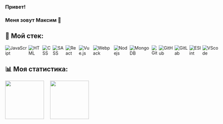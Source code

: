 ### Привет!
### Меня зовут Максим 👋

## :rocket: Мой стек:
<div style="display: flex; flex-direction: row;">
    <img
    src="https://camo.githubusercontent.com/cf1a0ef083a2372d7f66b4691d5d25bfd8c098f42871e8da90edb1f32ed187c4/68747470733a2f2f696d672e736869656c64732e696f2f62616467652f2d4a6176615363726970742d626c61636b3f7374796c653d666c61742d737175617265266c6f676f3d6a617661736372697074" style="margin-right: 5px;"
    alt="JavaScript">
    <img
    src="https://camo.githubusercontent.com/0c3a16a22ae058cfe38a06dc9ea16404cf006409262f547c9ccfa3ec8b30f71e/68747470733a2f2f696d672e736869656c64732e696f2f62616467652f2d48544d4c352d4533344632363f7374796c653d666c61742d737175617265266c6f676f3d68746d6c35266c6f676f436f6c6f723d7768697465" style="margin-right: 5px;"
    alt="HTML">
    <img
    src="https://camo.githubusercontent.com/2435c2a64789b8a71c701a1a593b4a6e6869789bfb0626e515dc2a6b6dffa6c5/68747470733a2f2f696d672e736869656c64732e696f2f62616467652f2d435353332d3135373242363f7374796c653d666c61742d737175617265266c6f676f3d63737333"
    style="margin-right: 5px;"
    alt="CSS">
    <img
    src="https://img.shields.io/badge/-Sass-%23CC6699?style=flat-square&logo=sass&logoColor=ffffff"
    style="margin-right: 5px;"
    alt="SASS">
    <img
    src="https://camo.githubusercontent.com/137a7a0f28f9e326bcc81a5a0bd853c86435143774c15642d827a5788e778667/68747470733a2f2f696d672e736869656c64732e696f2f62616467652f2d52656163742d626c61636b3f7374796c653d666c61742d737175617265266c6f676f3d7265616374"
    style="margin-right: 5px;"
    alt="React">
    <img
    src="https://img.shields.io/badge/-Vue.js-%232c3e50?style=flat-square&logo=Vue.js"
    style="margin-right: 5px;"
    alt="Vue.js">
    <img
    src="https://camo.githubusercontent.com/642e843f9aa33ce2969085744bf1eebf22d91f28c3c3cca8f545e9ebcdef83cf/68747470733a2f2f696d672e736869656c64732e696f2f62616467652f2d5765627061636b2d2532333243334134323f7374796c653d666c61742d737175617265266c6f676f3d7765627061636b"
    style="margin-right: 5px;"
    alt="Webpack">
    <img
    src="https://camo.githubusercontent.com/cec92673ea713fa89ba2ae2033daf5851f6f39393ff5b93231aa707d424638d9/68747470733a2f2f696d672e736869656c64732e696f2f62616467652f2d4e6f64656a732d626c61636b3f7374796c653d666c61742d737175617265266c6f676f3d4e6f64652e6a73"
    style="margin-right: 5px;"
    alt="Nodejs">
    <img
    src="https://img.shields.io/badge/-MongoDB-black?style=flat-square&logo=mongodb"
    style="margin-right: 5px;"
    alt="MongoDB">
    <img
    src="https://camo.githubusercontent.com/edd3031a0956c904634f9a394267a6ba61e9a0bb95c9512a1fbc0725b4014d03/68747470733a2f2f696d672e736869656c64732e696f2f62616467652f2d4769742d626c61636b3f7374796c653d666c61742d737175617265266c6f676f3d676974"
    style="margin-right: 5px;"
    alt="Git">
    <img
    src="https://img.shields.io/badge/-GitHub-181717?style=flat-square&logo=github"
    style="margin-right: 5px;"
    alt="GitHub">
    <img
    src="https://img.shields.io/badge/-GitLab-FCA121?style=flat-square&logo=gitlab"
    style="margin-right: 5px;"
    alt="GitLab">
    <img
    src="https://img.shields.io/badge/-ESLint-%234B32C3?style=flat-square&logo=eslint"
    style="margin-right: 5px;"
    alt="ESlint">
    <img
    src="https://camo.githubusercontent.com/88a225aa02d9df9e5caf4f6b34f6e24848f7a4e47af50c920e4fb3ec1314f025/68747470733a2f2f696d672e736869656c64732e696f2f62616467652f2d5653436f64652d2532333030374143433f7374796c653d666c61742d737175617265266c6f676f3d76697375616c2d73747564696f2d636f6465" style="margin-right: 5px;"
    alt="VScode">
</div>

## :bar_chart: Моя статистика:

<div>
  <a href="https://github.com/anuraghazra/github-readme-stats">
    <img  align="left" height="125" style="margin-right: 20px" src="https://github-readme-stats.vercel.app/api?username=MaximSinyukov&hide=contribs&show_icons=true&theme=dark" />
  </a>
  <a href="https://github.com/anuraghazra/github-readme-stats">
    <img align="left" height="125" src="https://github-readme-stats.vercel.app/api/top-langs/?username=MaximSinyukov&theme=dark&layout=compact" />
  </a>
</div>
